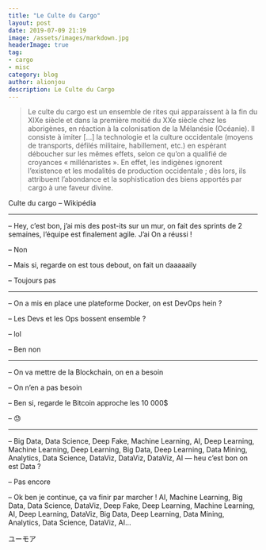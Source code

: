 ```yaml
---
title: "Le Culte du Cargo"
layout: post
date: 2019-07-09 21:19
image: /assets/images/markdown.jpg
headerImage: true
tag:
- cargo
- misc
category: blog
author: alionjou
description: Le Culte du Cargo
---
```


 > Le culte du cargo est un ensemble de rites qui apparaissent à la fin du XIXe siècle et dans la première moitié du XXe siècle chez les aborigènes, en réaction à la colonisation de la Mélanésie (Océanie). Il consiste à imiter […] la technologie et la culture occidentale (moyens de transports, défilés militaire, habillement, etc.) en espérant déboucher sur les mêmes effets, selon ce qu’on a qualifié de croyances « millénaristes ». En effet, les indigènes ignorent l’existence et les modalités de production occidentale ; dès lors, ils attribuent l’abondance et la sophistication des biens apportés par cargo à une faveur divine.
 
 Culte du cargo – Wikipédia

---

– Hey, c’est bon, j’ai mis des post-its sur un mur, on fait des sprints de 2 semaines, l’équipe est finalement agile. J’ai On a réussi !

– Non

– Mais si, regarde on est tous debout, on fait un daaaaaily

– Toujours pas

---

– On a mis en place une plateforme Docker, on est DevOps hein ?

– Les Devs et les Ops bossent ensemble ?

– lol

– Ben non

---

– On va mettre de la Blockchain, on en a besoin

– On n’en a pas besoin

– Ben si, regarde le Bitcoin approche les 10 000$

– 😓

---

– Big Data, Data Science, Deep Fake, Machine Learning, AI, Deep Learning, Machine Learning, Deep Learning, Big Data, Deep Learning, Data Mining, Analytics, Data Science, DataViz, DataViz, DataViz, AI — heu c’est bon on est Data ?

– Pas encore

– Ok ben je continue, ça va finir par marcher ! AI, Machine Learning, Big Data, Data Science, DataViz, Deep Fake, Deep Learning, Machine Learning, AI, Deep Learning, DataViz, Big Data, Deep Learning, Data Mining, Analytics, Data Science, DataViz, AI…


ユーモア
